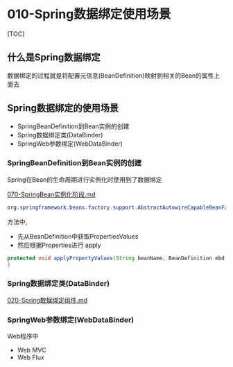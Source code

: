 # 010-Spring数据绑定使用场景

[TOC]

## 什么是Spring数据绑定

数据绑定的过程就是将配置元信息(BeanDefinition)映射到相关的Bean的属性上面去

## Spring数据绑定的使用场景

- SpringBeanDefinition到Bean实例的创建
- Spring数据绑定类(DataBinder)
- SpringWeb参数绑定(WebDataBinder)

### SpringBeanDefinition到Bean实例的创建

Spring在Bean的生命周期进行实例化时使用到了数据绑定 

[070-SpringBean实例化阶段.md](../008-SpringBean生命周期/070-SpringBean实例化阶段.md) 

```java
org.springframework.beans.factory.support.AbstractAutowireCapableBeanFactory#populateBean(String beanName, RootBeanDefinition mbd, @Nullable BeanWrapper bw)
```

方法中,

- 先从BeanDefinition中获取PropertiesValues
- 然后根据Properties进行 apply

```java
protected void applyPropertyValues(String beanName, BeanDefinition mbd, BeanWrapper bw, PropertyValues pvs) {
}
```

### Spring数据绑定类(DataBinder)

 [020-Spring数据绑定组件.md](020-Spring数据绑定组件.md) 

### SpringWeb参数绑定(WebDataBinder)

Web程序中

- Web MVC
- Web Flux

